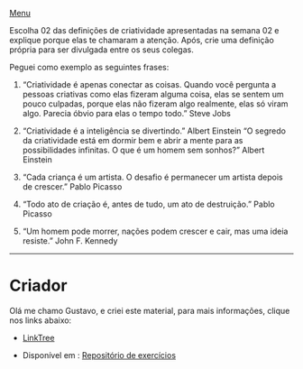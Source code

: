 [Menu](../README.md)


Escolha 02 das definições de criatividade apresentadas na semana 02 e explique porque elas te chamaram a atenção. Após, crie uma definição própria para ser divulgada entre os seus colegas.  

Peguei como exemplo as seguintes frases:

1. “Criatividade é apenas conectar as coisas. Quando você pergunta a pessoas criativas como elas fizeram alguma coisa, elas se sentem um pouco culpadas, porque elas não fizeram algo realmente, elas só viram algo. Parecia óbvio para elas o tempo todo.”  Steve Jobs
	
	
	
2. “Criatividade é a inteligência se divertindo.” Albert Einstein
“O segredo da criatividade está em dormir bem e abrir a mente para as possibilidades infinitas. O que é um homem sem sonhos?”  Albert Einstein

3. “Cada criança é um artista. O desafio é permanecer um artista depois de crescer.”  Pablo Picasso

4. “Todo ato de criação é, antes de tudo, um ato de destruição.”  Pablo Picasso

5. “Um homem pode morrer, nações podem crescer e cair, mas uma ideia resiste.”  John F. Kennedy





***

# Criador
Olá me chamo Gustavo, e criei este material, para mais informações, clique nos links abaixo:

* [LinkTree](https://www.linktree.com.br/gusleaooliveira)


* Disponível em : [Repositório de exercícios](https://gusleaooliveira.github.io/posts/)

